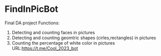 # FindInPicBot
Final DA project
Functions:
1. Detecting and counting faces in pictures
2. Detecting and counting geomtric shapes (cirles,rectangles) in pictures
3. Counting the percentage of white color in pictures
URL:https://t.me/Cool_2023_bot
